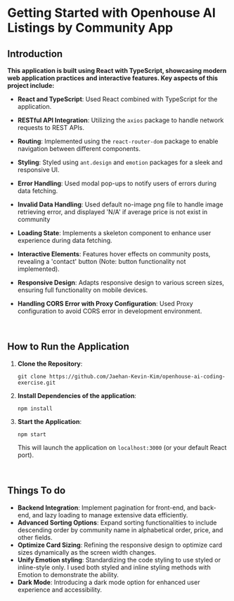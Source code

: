 # Getting Started with Openhouse AI Listings by Community App

## Introduction

**This application is built using React with TypeScript, showcasing modern web application practices and interactive features. Key aspects of this project include:**

- **React and TypeScript**: Used React combined with TypeScript for the application.
- **RESTful API Integration**: Utilizing the `axios` package to handle network requests to REST APIs.
- **Routing**: Implemented using the `react-router-dom` package to enable navigation between different components.
- **Styling**: Styled using `ant.design` and `emotion` packages for a sleek and responsive UI.
- **Error Handling**: Used modal pop-ups to notify users of errors during data fetching.
- **Invalid Data Handling**: Used default no-image png file to handle image retrieving error, and displayed 'N/A' if average price is not exist in community
- **Loading State**: Implements a skeleton component to enhance user experience during data fetching.
- **Interactive Elements**: Features hover effects on community posts, revealing a 'contact' button (Note: button functionality not implemented).
- **Responsive Design**: Adapts responsive design to various screen sizes, ensuring full functionality on mobile devices.
- **Handling CORS Error with Proxy Configuration**: Used Proxy configuration to avoid CORS error in development environment.

  <br>

## How to Run the Application

1. **Clone the Repository**:
   ```
   git clone https://github.com/Jaehan-Kevin-Kim/openhouse-ai-coding-exercise.git
   ```
2. **Install Dependencies of the application**:
   ```
   npm install
   ```
3. **Start the Application**:

   ```
   npm start
   ```

   This will launch the application on `localhost:3000` (or your default React port).

   <br>

## Things To do

- **Backend Integration**: Implement pagination for front-end, and back-end, and lazy loading to manage extensive data efficiently.
- **Advanced Sorting Options**: Expand sorting functionalities to include descending order by community name in alphabetical order, price, and other fields.
- **Optimize Card Sizing**: Refining the responsive design to optimize card sizes dynamically as the screen width changes.
- **Unify Emotion styling**: Standardizing the code styling to use styled or inline-style only. I used both styled and inline styling methods with Emotion to demonstrate the ability.
- **Dark Mode**: Introducing a dark mode option for enhanced user experience and accessibility.
